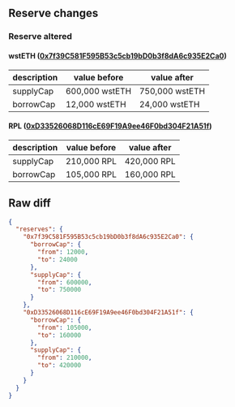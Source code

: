 ## Reserve changes

### Reserve altered

#### wstETH ([0x7f39C581F595B53c5cb19bD0b3f8dA6c935E2Ca0](https://etherscan.io/address/0x7f39C581F595B53c5cb19bD0b3f8dA6c935E2Ca0))

| description | value before | value after |
| --- | --- | --- |
| supplyCap | 600,000 wstETH | 750,000 wstETH |
| borrowCap | 12,000 wstETH | 24,000 wstETH |


#### RPL ([0xD33526068D116cE69F19A9ee46F0bd304F21A51f](https://etherscan.io/address/0xD33526068D116cE69F19A9ee46F0bd304F21A51f))

| description | value before | value after |
| --- | --- | --- |
| supplyCap | 210,000 RPL | 420,000 RPL |
| borrowCap | 105,000 RPL | 160,000 RPL |


## Raw diff

```json
{
  "reserves": {
    "0x7f39C581F595B53c5cb19bD0b3f8dA6c935E2Ca0": {
      "borrowCap": {
        "from": 12000,
        "to": 24000
      },
      "supplyCap": {
        "from": 600000,
        "to": 750000
      }
    },
    "0xD33526068D116cE69F19A9ee46F0bd304F21A51f": {
      "borrowCap": {
        "from": 105000,
        "to": 160000
      },
      "supplyCap": {
        "from": 210000,
        "to": 420000
      }
    }
  }
}
```